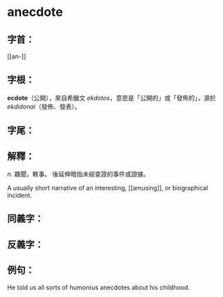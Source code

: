 # anecdote

## 字首：
[[an-]]

## 字根：
**ecdote**（公開），來自希臘文 _ekdotos_，意思是「公開的」或「發佈的」，源於 _ekdidonai_（發佈、發表）。

## 字尾：


## 解釋：
*n.*
趣聞，軼事。
後延伸暗指未經查證的事件或證據。

A usually short narrative of an interesting, [[amusing]], or biographical incident.


## 同義字：

## 反義字：

## 例句：
He told us all sorts of humorous anecdotes about his childhood.

